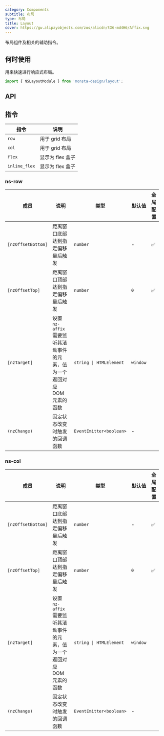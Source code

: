 ```yaml
---
category: Components
subtitle: 布局
type: 布局
title: Layout
cover: https://gw.alipayobjects.com/zos/alicdn/tX6-md4H6/Affix.svg
---
```


布局组件及相关的辅助指令。

## 何时使用

用来快速进行响应式布局。

```ts
import { NSLayoutModule } from 'monsta-design/layout';
```

## API

## 指令

| 指令 | 说明 
| --- | --- |
`row` | 用于 grid 布局
`col` | 用于 grid 布局
`flex` | 显示为 flex 盒子
`inline_flex` | 显示为 flex 盒子

### ns-row

| 成员 | 说明 | 类型 | 默认值 | 全局配置 |
| --- | --- | --- | --- | --- |
| `[nzOffsetBottom]` | 距离窗口底部达到指定偏移量后触发 | `number` | - | ✅ |
| `[nzOffsetTop]` | 距离窗口顶部达到指定偏移量后触发 | `number` | `0` | ✅ |
| `[nzTarget]` | 设置 `nz-affix` 需要监听其滚动事件的元素，值为一个返回对应 DOM 元素的函数 | `string \| HTMLElement` | `window` |
| `(nzChange)` | 固定状态改变时触发的回调函数 | `EventEmitter<boolean>` | - |


### ns-col

| 成员 | 说明 | 类型 | 默认值 | 全局配置 |
| --- | --- | --- | --- | --- |
| `[nzOffsetBottom]` | 距离窗口底部达到指定偏移量后触发 | `number` | - | ✅ |
| `[nzOffsetTop]` | 距离窗口顶部达到指定偏移量后触发 | `number` | `0` | ✅ |
| `[nzTarget]` | 设置 `nz-affix` 需要监听其滚动事件的元素，值为一个返回对应 DOM 元素的函数 | `string \| HTMLElement` | `window` |
| `(nzChange)` | 固定状态改变时触发的回调函数 | `EventEmitter<boolean>` | - |
